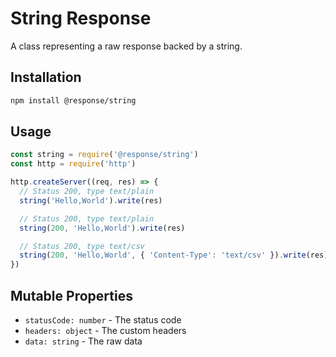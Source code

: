 # String Response

A class representing a raw response backed by a string.

## Installation

```sh
npm install @response/string
```

## Usage

```js
const string = require('@response/string')
const http = require('http')

http.createServer((req, res) => {
  // Status 200, type text/plain
  string('Hello,World').write(res)

  // Status 200, type text/plain
  string(200, 'Hello,World').write(res)

  // Status 200, type text/csv
  string(200, 'Hello,World', { 'Content-Type': 'text/csv' }).write(res)
})
```

## Mutable Properties

- `statusCode: number` - The status code
- `headers: object` - The custom headers
- `data: string` - The raw data
